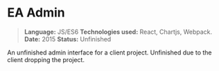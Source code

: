 # EA Admin
> <strong>Language:</strong> JS/ES6
> <strong>Technologies used:</strong> React, Chartjs, Webpack.
> <strong>Date:</strong> 2015
> <strong>Status:</strong> Unfinished

An unfinished admin interface for a client project. Unfinished due to the client dropping the project.
